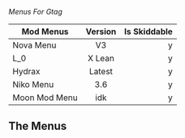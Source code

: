 _Menus For Gtag_

| Mod Menus     | Version       |Is Skiddable|
| ------------- |:-------------:| -----:|
| Nova Menu     |V3             |y      | 
| L_0           | X Lean        |y      |
| Hydrax        | Latest        | y     |
| Niko Menu     | 3.6           | y     |
| Moon Mod Menu | idk           | y     |


## The Menus
